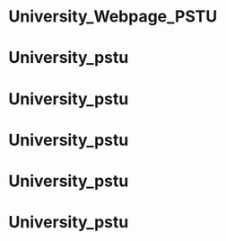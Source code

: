 # University_Webpage_PSTU
# University_pstu
# University_pstu
# University_pstu
# University_pstu
# University_pstu
